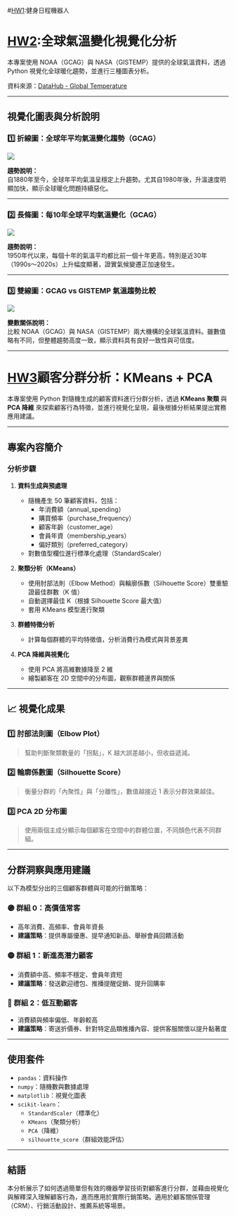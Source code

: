 #[HW1](https://github.com/48856035/Gemini-Python-API/blob/main/HW1.ipynb):健身日程機器人

#  [HW2](https://github.com/48856035/Gemini-Python-API/blob/main/HW2.ipynb):全球氣溫變化視覺化分析

本專案使用 NOAA（GCAG）與 NASA（GISTEMP）提供的全球氣溫資料，透過 Python 視覺化全球暖化趨勢，並進行三種圖表分析。

資料來源：[DataHub - Global Temperature](https://datahub.io/core/global-temp)

---

##  視覺化圖表與分析說明

### 1️⃣ 折線圖：全球年平均氣溫變化趨勢（GCAG）

![](path/to/line_chart.png) <!-- 你可以上傳圖後貼這張圖的相對路徑 -->

**趨勢說明：**  
自1880年至今，全球年平均氣溫呈穩定上升趨勢。尤其自1980年後，升溫速度明顯加快，顯示全球暖化問題持續惡化。

---

### 2️⃣ 長條圖：每10年全球平均氣溫變化（GCAG）

![](path/to/bar_chart.png)

**趨勢說明：**  
1950年代以來，每個十年的氣溫平均都比前一個十年更高，特別是近30年（1990s～2020s）上升幅度顯著，證實氣候變遷正加速發生。

---

### 3️⃣ 雙線圖：GCAG vs GISTEMP 氣溫趨勢比較

![](path/to/double_line_chart.png)

**變數關係說明：**  
比較 NOAA（GCAG）與 NASA（GISTEMP）兩大機構的全球氣溫資料。雖數值略有不同，但整體趨勢高度一致，顯示資料具有良好一致性與可信度。

---

# [HW3](https://github.com/48856035/Gemini-Python-API/blob/main/HW3.ipynb)顧客分群分析：KMeans + PCA

本專案使用 Python 對隨機生成的顧客資料進行分群分析，透過 **KMeans 聚類** 與 **PCA 降維** 來探索顧客行為特徵，並進行視覺化呈現，最後根據分析結果提出實務應用建議。

---

## 專案內容簡介

### 分析步驟

1. **資料生成與預處理**
   - 隨機產生 50 筆顧客資料，包括：
     - 年消費額（annual_spending）
     - 購買頻率（purchase_frequency）
     - 顧客年齡（customer_age）
     - 會員年資（membership_years）
     - 偏好類別（preferred_category）
   - 對數值型欄位進行標準化處理（StandardScaler）

2. **聚類分析（KMeans）**
   - 使用肘部法則（Elbow Method）與輪廓係數（Silhouette Score）雙重驗證最佳群數（K 值）
   - 自動選擇最佳 K（根據 Silhouette Score 最大值）
   - 套用 KMeans 模型進行聚類

3. **群體特徵分析**
   - 計算每個群體的平均特徵值，分析消費行為模式與背景差異

4. **PCA 降維與視覺化**
   - 使用 PCA 將高維數據降至 2 維
   - 繪製顧客在 2D 空間中的分布圖，觀察群體邊界與關係

---

## 📈 視覺化成果

### 1️⃣ 肘部法則圖（Elbow Plot）
> 幫助判斷聚類數量的「拐點」，K 越大誤差越小，但收益遞減。

### 2️⃣ 輪廓係數圖（Silhouette Score）
> 衡量分群的「內聚性」與「分離性」，數值越接近 1 表示分群效果越佳。

### 3️⃣ PCA 2D 分布圖
> 使用兩個主成分顯示每個顧客在空間中的群體位置，不同顏色代表不同群組。

---

## 分群洞察與應用建議

以下為模型分出的三個顧客群體與可能的行銷策略：

### 🟣 群組 0：高價值常客
- 高年消費、高頻率、會員年資長
- **建議策略**：提供專屬優惠、提早通知新品、舉辦會員回饋活動

### 🟡 群組 1：新進高潛力顧客
- 消費額中高、頻率不穩定、會員年資短
- **建議策略**：發送歡迎禮包、推播提醒促銷、提升回購率

### 🔵 群組 2：低互動顧客
- 消費額與頻率偏低、年齡較高
- **建議策略**：寄送折價券、針對特定品類推播內容、提供客服關懷以提升黏著度

---

## 使用套件

- `pandas`：資料操作
- `numpy`：隨機數與數據處理
- `matplotlib`：視覺化圖表
- `scikit-learn`：
  - `StandardScaler`（標準化）
  - `KMeans`（聚類分析）
  - `PCA`（降維）
  - `silhouette_score`（群組效能評估）

---

## 結語

本分析展示了如何透過簡單但有效的機器學習技術對顧客進行分群，並藉由視覺化與解釋深入理解顧客行為，進而應用於實際行銷策略。適用於顧客關係管理（CRM）、行銷活動設計、推薦系統等場景。




